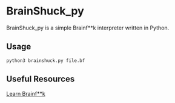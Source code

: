 # BrainShuck\_py

BrainShuck\_py is a simple Brainf\*\*k interpreter written in Python.

## Usage

```
python3 brainshuck.py file.bf
```

## Useful Resources

[Learn Brainf\*\*k](https://esolangs.org/wiki/Brainfuck)



